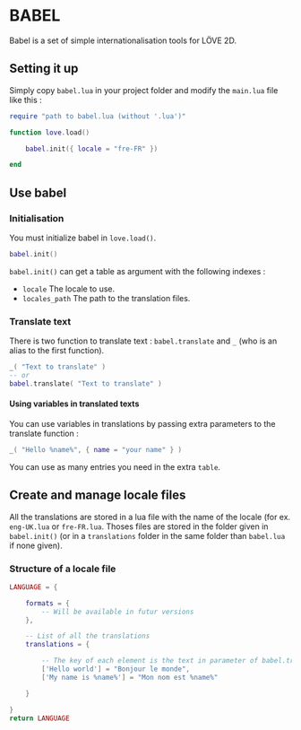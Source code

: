 # BABEL

Babel is a set of simple internationalisation tools for LÖVE 2D.

## Setting it up

Simply copy `babel.lua` in your project folder and modify the `main.lua` file
like this :

``` lua
require "path to babel.lua (without '.lua')"

function love.load()

    babel.init({ locale = "fre-FR" })

end
```

## Use babel

### Initialisation

You must initialize babel in `love.load()`.

``` lua
babel.init()
```

`babel.init()` can get a table as argument with the following indexes :

  * `locale` The locale to use.
  * `locales_path` The path to the translation files.

### Translate text

There is two function to translate text : `babel.translate` and `_` (who is an
alias to the first function).

``` lua
_( "Text to translate" )
-- or
babel.translate( "Text to translate" )
```

#### Using variables in translated texts

You can use variables in translations by passing extra parameters to the
translate function :

``` lua
_( "Hello %name%", { name = "your name" } )
```

You can use as many entries you need in the extra `table`.

## Create and manage locale files

All the translations are stored in a lua file with the name of the locale (for
ex. `eng-UK.lua` or `fre-FR.lua`. Thoses files are stored in the folder given
in `babel.init()` (or in a `translations` folder in the same folder than
`babel.lua` if none given).

### Structure of a locale file

``` lua
LANGUAGE = {

    formats = {
        -- Will be available in futur versions
    },

    -- List of all the translations
    translations = {

        -- The key of each element is the text in parameter of babel.translate()
        ['Hello world'] = "Bonjour le monde",
        ['My name is %name%'] = "Mon nom est %name%"

    }

}
return LANGUAGE
```
